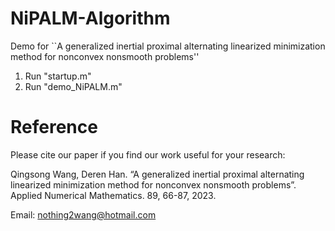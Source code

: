 # NiPALM-Algorithm
Demo for ``A generalized inertial proximal alternating linearized minimization method for nonconvex nonsmooth problems''

1. Run  "startup.m"
2. Run "demo_NiPALM.m"

# Reference
Please cite our paper if you find our work useful for your research:

Qingsong Wang, Deren Han. “A generalized inertial proximal alternating linearized minimization method for
nonconvex nonsmooth problems”. Applied Numerical Mathematics. 89, 66-87, 2023. 

Email: nothing2wang@hotmail.com
